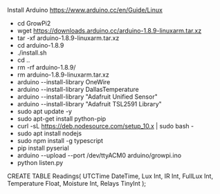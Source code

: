 Install Arduino https://www.arduino.cc/en/Guide/Linux 
- cd GrowPi2
- wget https://downloads.arduino.cc/arduino-1.8.9-linuxarm.tar.xz
- tar -xf arduino-1.8.9-linuxarm.tar.xz
- cd arduino-1.8.9
- ./install.sh
- cd ..
- rm -rf arduino-1.8.9/
- rm arduino-1.8.9-linuxarm.tar.xz
- arduino --install-library OneWire
- arduino --install-library DallasTemperature
- arduino --install-library "Adafruit Unified Sensor"
- arduino --install-library "Adafruit TSL2591 Library"
- sudo apt update -y
- sudo apt-get install python-pip
- curl -sL https://deb.nodesource.com/setup_10.x | sudo bash -
- sudo apt install nodejs
- sudo npm install -g typescript
- pip install pyserial
- arduino --upload --port /dev/ttyACM0 arduino/growpi.ino
- python listen.py

CREATE TABLE Readings(
UTCTime DateTime,
Lux Int,
IR Int, 
FullLux Int, 
Temperature Float, 
Moisture Int, 
Relays TinyInt
);